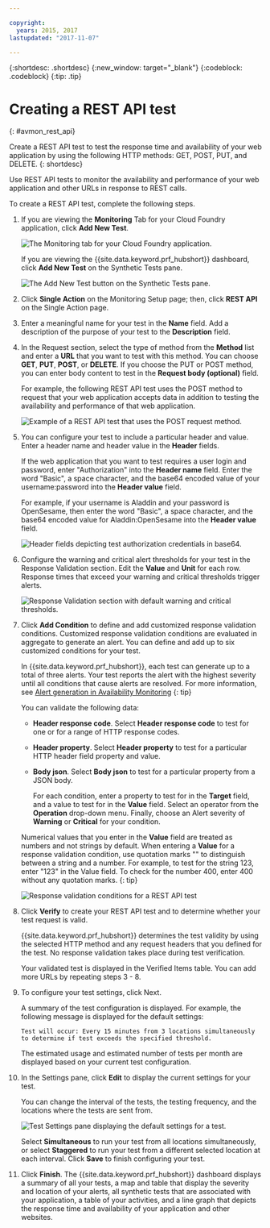 ```yaml
---

copyright:
  years: 2015, 2017
lastupdated: "2017-11-07"

---
```


{:shortdesc: .shortdesc}
{:new_window: target="_blank"}
{:codeblock: .codeblock}
{:tip: .tip}

# Creating a REST API test
{: #avmon_rest_api}

Create a REST API test to test the response time and availability of your web application by using the following HTTP methods: GET, POST, PUT, and DELETE.
{: shortdesc}

Use REST API tests to monitor the availability and performance of your web application and other URLs in response to REST calls.

To create a REST API test, complete the following steps.

1.  If you are viewing the **Monitoring** Tab for your Cloud Foundry application, click **Add New Test**.

    ![The Monitoring tab for your Cloud Foundry application.](images/avmon_tab.png)

    If you are viewing the {{site.data.keyword.prf_hubshort}} dashboard, click **Add New Test** on the Synthetic Tests pane.

    ![The Add New Test button on the Synthetic Tests pane.](images/syn_tests_pane.jpg)

2.  Click **Single Action** on the Monitoring Setup page; then, click **REST API** on the Single Action page.
3.  Enter a meaningful name for your test in the **Name** field. Add a description of the purpose of your test to the **Description** field.
4.  In the Request section, select the type of method from the **Method** list and enter a **URL** that you want to test with this method. You can choose **GET**, **PUT**, **POST**, or **DELETE**. If you choose the PUT or POST method, you can enter body content to test in the **Request body (optional)** field.

    For example, the following REST API test uses the POST method to request that your web application accepts data in addition to testing the availability and performance of that web application.

    ![Example of a REST API test that uses the POST request method.](images/avmon_restapi_post.png)

5.  You can configure your test to include a particular header and value. Enter a header name and header value in the **Header** fields.

    If the web application that you want to test requires a user login and password, enter "Authorization" into the **Header name** field. Enter the word "Basic", a space character, and the base64 encoded value of your username:password into the **Header value** field.

    For example, if your username is Aladdin and your password is OpenSesame, then enter the word "Basic", a space character, and the base64 encoded value for Aladdin:OpenSesame into the **Header value** field.

    ![Header fields depicting test authorization credentials in base64.](images/avmon_apitest_auth.png)

6.  Configure the warning and critical alert thresholds for your test in the Response Validation section. Edit the **Value** and **Unit** for each row. Response times that exceed your warning and critical thresholds trigger alerts.

    ![Response Validation section with default warning and critical thresholds.](images/avmon_restapi_resp_val.png)

7.  Click **Add Condition** to define and add customized response validation conditions. Customized response validation conditions are evaluated in aggregate to generate an alert. You can define and add up to six customized conditions for your test.

    In {{site.data.keyword.prf_hubshort}}, each test can generate up to a total of three alerts. Your test reports the alert with the highest severity until all conditions that cause alerts are resolved. For more information, see [Alert generation in Availability Monitoring](avmon_alert_desc.html "In Availability Monitoring, tests can generate up to a total of three alerts. Your test reports the alert with the highest severity until the condition causing the alert is resolved.")
    {: tip}

    You can validate the following data:

    - **Header response code**. Select **Header response code** to test for one or for a range of HTTP response codes.
    - **Header property**. Select **Header property** to test for a particular HTTP header field property and value.
    - **Body json**. Select **Body json** to test for a particular property from a JSON body.

      For each condition, enter a property to test for in the **Target** field, and a value to test for in the **Value** field. Select an operator from the **Operation** drop-down menu. Finally, choose an Alert severity of **Warning** or **Critical** for your condition.

    Numerical values that you enter in the **Value** field are treated as numbers and not strings by default. When entering a **Value** for a response validation condition, use quotation marks "" to distinguish between a string and a number. For example, to test for the string 123, enter "123" in the Value field. To check for the number 400, enter 400 without any quotation marks.
    {: tip}

    ![Response validation conditions for a REST API test](images/avmon_restapi_resp_val2.png)

8.  Click **Verify** to create your REST API test and to determine whether your test request is valid.

    {{site.data.keyword.prf_hubshort}} determines the test validity by using the selected HTTP method and any request headers that you defined for the test. No response validation takes place during test verification.

    Your validated test is displayed in the Verified Items table. You can add more URLs by repeating steps 3 - 8.

9.  To configure your test settings, click Next.

    A summary of the test configuration is displayed. For example, the following message is displayed for the default settings:

    ``Test will occur: Every 15 minutes from 3 locations simultaneously to determine if test exceeds the specified threshold.``

    The estimated usage and estimated number of tests per month are displayed based on your current test configuration.

10. In the Settings pane, click **Edit** to display the current settings for your test.

    You can change the interval of the tests, the testing frequency, and the locations where the tests are sent from.

    ![Test Settings pane displaying the default settings for a test.](images/avmon_settings.png)

    Select **Simultaneous** to run your test from all locations simultaneously, or select **Staggered** to run your test from a different selected location at each interval. Click **Save** to finish configuring your test.

11. Click **Finish**. The {{site.data.keyword.prf_hubshort}} dashboard displays a summary of all your tests, a map and table that display the severity and location of your alerts, all synthetic tests that are associated with your application, a table of your activities, and a line graph that depicts the response time and availability of your application and other websites.

